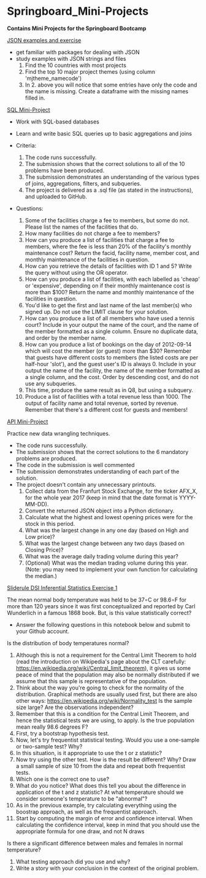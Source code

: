 # Springboard_Mini-Projects
**Contains Mini Projects for the Springboard Bootcamp**

[JSON examples and exercise](https://nbviewer.jupyter.org/github/pmleffers/Springboard_Mini-Projects/blob/a8cb32532d66391dfedabcbcff83200321757003/sliderule_dsi_json_exercise.ipynb)
+ get familiar with packages for dealing with JSON
+ study examples with JSON strings and files 
  1. Find the 10 countries with most projects
  2. Find the top 10 major project themes (using column 'mjtheme_namecode')
  3. In 2. above you will notice that some entries have only the code and the name is missing. Create a dataframe with the missing names filled in.

[SQL Mini-Project](https://nbviewer.jupyter.org/github/pmleffers/Springboard_Mini-Projects/blob/090c72a8e7da9f2034039764605023da0bad953e/Sql_Springboard.ipynb)
+ Work with SQL-based databases
+ Learn and write basic SQL queries up to basic aggregations and joins
+ Criteria:
  1. The code runs successfully.
  2. The submission shows that the correct solutions to all of the 10
problems have been produced.
  3. The submission demonstrates an understanding of the various
types of joins, aggregations, filters, and subqueries.
  4. The project is delivered as a .sql file (as stated in the
instructions), and uploaded to GitHub.

+ Questions:
  1. Some of the facilities charge a fee to members, but some do not.
Please list the names of the facilities that do.
  2. How many facilities do not charge a fee to members? 
  3. How can you produce a list of facilities that charge a fee to members,
where the fee is less than 20% of the facility's monthly maintenance cost?
Return the facid, facility name, member cost, and monthly maintenance of the
facilities in question.
  4. How can you retrieve the details of facilities with ID 1 and 5?
Write the query without using the OR operator.
  5. How can you produce a list of facilities, with each labelled as
'cheap' or 'expensive', depending on if their monthly maintenance cost is
more than $100? Return the name and monthly maintenance of the facilities
in question.
  6. You'd like to get the first and last name of the last member(s)
who signed up. Do not use the LIMIT clause for your solution.
  7. How can you produce a list of all members who have used a tennis court?
Include in your output the name of the court, and the name of the member
formatted as a single column. Ensure no duplicate data, and order by
the member name.
  8. How can you produce a list of bookings on the day of 2012-09-14 which
will cost the member (or guest) more than $30? Remember that guests have
different costs to members (the listed costs are per half-hour 'slot'), and
the guest user's ID is always 0. Include in your output the name of the
facility, the name of the member formatted as a single column, and the cost.
Order by descending cost, and do not use any subqueries.
  9. This time, produce the same result as in Q8, but using a subquery. 
  10. Produce a list of facilities with a total revenue less than 1000.
The output of facility name and total revenue, sorted by revenue. Remember
that there's a different cost for guests and members!

[API Mini-Project](https://nbviewer.jupyter.org/github/pmleffers/Springboard_Mini-Projects/blob/master/api_data_wrangling_mini_project.ipynb)

Practice new data wrangling techniques. 
+ The code runs successfully.
+ The submission shows that the correct solutions to the 6 mandatory problems are produced.
+ The code in the submission is well commented
+ The submission demonstrates understanding of each part of the solution.
+ The project doesn't contain any unnecessary printouts.
  1. Collect data from the Franfurt Stock Exchange, for the ticker AFX_X, for the whole year 2017 (keep in mind that the date format is YYYY-MM-DD).
  2. Convert the returned JSON object into a Python dictionary.
  3. Calculate what the highest and lowest opening prices were for the stock in this period.
  4. What was the largest change in any one day (based on High and Low price)?
  5. What was the largest change between any two days (based on Closing Price)?
  6. What was the average daily trading volume during this year? 
  7. (Optional) What was the median trading volume during this year. (Note: you may need to implement your own function for calculating the median.)
  
[Sliderule DSI Inferential Statistics Exercise 1](https://nbviewer.jupyter.org/github/pmleffers/Springboard_Mini-Projects/blob/a5b03f6943f8e6c0d25edb67f5cf695675db2091/sliderule_dsi_inferential_statistics_exercise_1.ipynb)

The mean normal body temperature was held to be 37∘C or 98.6∘F for more than 120 years since it was first conceptualized and reported by Carl Wunderlich in a famous 1868 book. But, is this value statistically correct?
+ Answer the following questions in this notebook below and submit to your Github account.

Is the distribution of body temperatures normal?
  1. Although this is not a requirement for the Central Limit Theorem to hold (read the introduction on Wikipedia's page about the CLT carefully: https://en.wikipedia.org/wiki/Central_limit_theorem), it gives us some peace of mind that the population may also be normally distributed if we assume that this sample is representative of the population.
  2. Think about the way you're going to check for the normality of the distribution. Graphical methods are usually used first, but there are also other ways: https://en.wikipedia.org/wiki/Normality_test 
Is the sample size large? Are the observations independent? 
  1. Remember that this is a condition for the Central Limit Theorem, and hence the statistical tests we are using, to apply. 
Is the true population mean really 98.6 degrees F? 
  1. First, try a bootstrap hypothesis test.
  2. Now, let's try frequentist statistical testing. Would you use a one-sample or two-sample test? Why?
  3. In this situation, is it appropriate to use the t or z statistic?
  4. Now try using the other test. How is the result be different? Why? 
Draw a small sample of size 10 from the data and repeat both frequentist tests.
  1. Which one is the correct one to use?
  2. What do you notice? What does this tell you about the difference in application of the t and z statistic? 
At what temperature should we consider someone's temperature to be "abnormal"?
  1. As in the previous example, try calculating everything using the boostrap approach, as well as the frequentist approach.
  2. Start by computing the margin of error and confidence interval. When calculating the confidence interval, keep in mind that you should use the appropriate formula for one draw, and not N draws

Is there a significant difference between males and females in normal temperature?
  1. What testing approach did you use and why?
  2. Write a story with your conclusion in the context of the original problem. 

